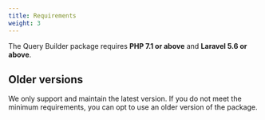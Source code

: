 ```yaml
---
title: Requirements
weight: 3
---
```


The Query Builder package requires **PHP 7.1 or above** and **Laravel 5.6 or above**. 

## Older versions

We only support and maintain the latest version. If you do not meet the minimum requirements, you can opt to use an older version of the package.

